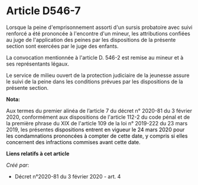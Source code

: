 # Article D546-7

Lorsque la peine d'emprisonnement assorti d'un sursis probatoire avec suivi renforcé a été prononcée à l'encontre d'un
mineur, les attributions confiées au juge de l'application des peines par les dispositions de la présente section sont
exercées par le juge des enfants.

La convocation mentionnée à l'article D. 546-2 est remise au mineur et à ses représentants légaux.

Le service de milieu ouvert de la protection judiciaire de la jeunesse assure le suivi de la peine dans les conditions
prévues par les dispositions de la présente section.

**Nota:**

Aux termes du premier alinéa de l’article 7 du décret n° 2020-81 du 3 février 2020, conformément aux dispositions de
l'article 112-2 du code pénal et de la première phrase du XIX de l'article 109 de la loi n° 2019-222 du 23 mars 2019, les
présentes 
  <font color="black">dispositions entrent en vigueur le 24 mars 2020 pour les condamnations prononcées à compter de cette
date, y compris si elles concernent des infractions commises avant cette date.</font>

**Liens relatifs à cet article**

_Créé par_:

  - Décret n°2020-81 du 3 février 2020 - art. 4
